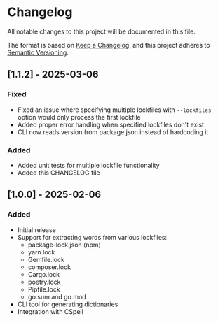 # Changelog

All notable changes to this project will be documented in this file.

The format is based on [Keep a Changelog](https://keepachangelog.com/en/1.0.0/),
and this project adheres to [Semantic Versioning](https://semver.org/spec/v2.0.0.html).

## [1.1.2] - 2025-03-06

### Fixed
- Fixed an issue where specifying multiple lockfiles with `--lockfiles` option would only process the first lockfile
- Added proper error handling when specified lockfiles don't exist
- CLI now reads version from package.json instead of hardcoding it

### Added
- Added unit tests for multiple lockfile functionality
- Added this CHANGELOG file

## [1.0.0] - 2025-02-06

### Added
- Initial release
- Support for extracting words from various lockfiles:
  - package-lock.json (npm)
  - yarn.lock
  - Gemfile.lock
  - composer.lock
  - Cargo.lock
  - poetry.lock
  - Pipfile.lock
  - go.sum and go.mod
- CLI tool for generating dictionaries
- Integration with CSpell